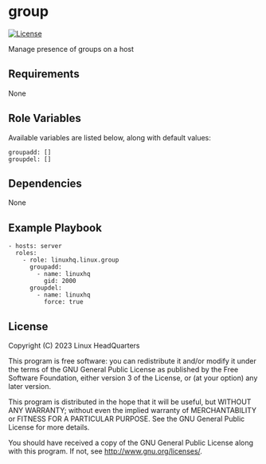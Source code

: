 # group

[![License](https://img.shields.io/badge/license-GPLv3-lightgreen)](https://www.gnu.org/licenses/gpl-3.0.en.html#license-text)

Manage presence of groups on a host

## Requirements

None

## Role Variables

Available variables are listed below, along with default values:

    groupadd: []
    groupdel: []

## Dependencies

None

## Example Playbook

    - hosts: server
      roles:
        - role: linuxhq.linux.group
          groupadd:
            - name: linuxhq
              gid: 2000
          groupdel:
            - name: linuxhq
              force: true

## License

Copyright (C) 2023 Linux HeadQuarters

This program is free software: you can redistribute it and/or modify
it under the terms of the GNU General Public License as published by
the Free Software Foundation, either version 3 of the License, or
(at your option) any later version.

This program is distributed in the hope that it will be useful,
but WITHOUT ANY WARRANTY; without even the implied warranty of
MERCHANTABILITY or FITNESS FOR A PARTICULAR PURPOSE. See the
GNU General Public License for more details.

You should have received a copy of the GNU General Public License
along with this program. If not, see <http://www.gnu.org/licenses/>.
